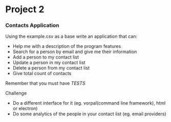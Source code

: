 # Project 2

### Contacts Application

Using the example.csv as a base write an application that can:

- Help me with a description of the program features
- Search for a person by email and give me their information
- Add a person to my contact list
- Update a person in my contact list
- Delete a person from my contact list
- Give total count of contacts

Remember that you must have *TESTS*

Challenge

- Do a different interface for it (eg. vorpal(command line framework), html or electron)
- Do some analytics of the people in your contact list (eg. email providers)
